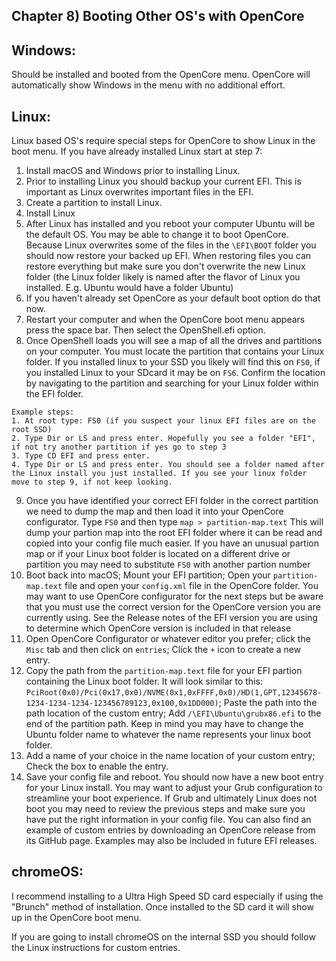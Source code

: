 ## Chapter 8) Booting Other OS's with OpenCore

## Windows: 

Should be installed and booted from the OpenCore menu. OpenCore will automatically show Windows in the menu with no additional effort. 

## Linux: 

Linux based OS's require special steps for OpenCore to show Linux in the boot menu. If you have already installed Linux start at step 7:

  1. Install macOS and Windows prior to installing Linux.
  2. Prior to installing Linux you should backup your current EFI. This is important as Linux overwrites important files in the EFI.
  3. Create a partition to install Linux.
  4. Install Linux
  5. After Linux has installed and you reboot your computer Ubuntu will be the default OS. You may be able to change it to boot OpenCore. Because Linux overwrites some of the files in the ``\EFI\BOOT`` folder you should now restore your backed up EFI. When restoring files you can restore everything but make sure you don't overwrite the new Linux folder (the Linux folder likely is named after the flavor of Linux you installed. E.g. Ubuntu would have a folder Ubuntu)
  6. If you haven't already set OpenCore as your default boot option do that now.
  7. Restart your computer and when the OpenCore boot menu appears press the space bar. Then select the OpenShell.efi option.
  8. Once OpenShell loads you will see a map of all the drives and partitions on your computer. You must locate the partition that contains your Linux folder. If you installed linux to your SSD you likely will find this on ``FS0``, if you installed Linux to your SDcard it may be on ``FS6``. Confirm the location by navigating to the partition and searching for your Linux folder within the EFI folder. 
    
    Example steps:
    1. At root type: FS0 (if you suspect your linux EFI files are on the root SSD)
    2. Type Dir or LS and press enter. Hopefully you see a folder "EFI", if not try another partition if yes go to step 3
    3. Type CD EFI and press enter. 
    4. Type Dir or LS and press enter. You should see a folder named after the Linux install you just installed. If you see your linux folder move to step 9, if not keep looking.
 
  9. Once you have identified your correct EFI folder in the correct partition we need to dump the map and then load it into your OpenCore configurator. Type ``FS0`` and then type ``map > partition-map.text`` This will dump your partion map into the root EFI folder where it can be read and copied into your config file much easier. If you have an unusual partion map or if your Linux boot folder is located on a different drive or partition you may need to substitute ``FS0`` with another partion number
  10. Boot back into macOS; Mount your EFI partition; Open your ``partition-map.text`` file and open your ``config.xml`` file in the OpenCore folder. You may want to use OpenCore configurator for the next steps but be aware that you must use the correct version for the OpenCore version you are currently using. See the Release notes of the EFI version you are using to determine which OpenCore version is included in that release
  11. Open OpenCore Configurator or whatever editor you prefer; click the ``Misc`` tab and then click on ``entries``; Click the ``+`` icon to create a new entry.
  12. Copy the path from the ``partition-map.text`` file for your EFI partion containing the Linux boot folder. It will look similar to this: ``PciRoot(0x0)/Pci(0x17,0x0)/NVME(0x1,0xFFFF,0x0)/HD(1,GPT,12345678-1234-1234-1234-123456789123,0x100,0x1DD000)``; Paste the path into the path location of the custom entry; Add ``/\EFI\Ubuntu\grubx86.efi`` to the end of the partition path. Keep in mind you may have to change the Ubuntu folder name to whatever the name represents your linux boot folder.
  13. Add a name of your choice in the name location of your custom entry; Check the box to enable the entry.
  14. Save your config file and reboot. You should now have a new boot entry for your Linux install. You may want to adjust your Grub configuration to streamline your boot experience. If Grub and ultimately Linux does not boot you may need to review the previous steps and make sure you have put the right information in your config file. You can also find an example of custom entries by downloading an OpenCore release from its GitHub page. Examples may also be included in future EFI releases.
  
  
## chromeOS: 

I recommend installing to a Ultra High Speed SD card especially if using the "Brunch" method of installation. Once installed to the SD card it will show up in the OpenCore boot menu.

If you are going to install chromeOS on the internal SSD you should follow the Linux instructions for custom entries.
